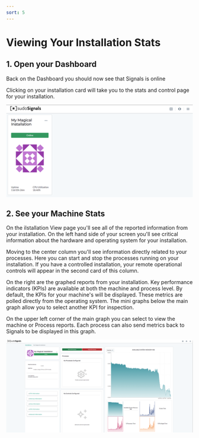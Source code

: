 ```yaml
---
sort: 5
---
```


# Viewing Your Installation Stats

## 1. Open your Dashboard

Back on the Dashboard you should now see that Signals is online

Clicking on your installation card will take you to the stats and control page for your installation.

![View 00](../assets/images/configure-installation/configure-018.png)


## 2. See your Machine Stats

On the iIstallation View page you'll see all of the reported information from your installation. On the left hand side of your screen you'll see critical information about the hardware and operating system for your installation.

Moving to the center column you'll see information directly related to your processes. Here you can start and stop the processes running on your installation. If you have a controlled installation, your remote operational controls will appear in the second card of this column.

On the right are the graphed reports from your installation. Key performance indicators (KPIs) are available at both the machine and process level. By default, the KPIs for your machine's will be displayed. These metrics are polled directly from the operating system. The mini graphs below the main graph allow you to select another KPI for inspection.

On the upper left corner of the main graph you can select to view the machine or Process reports. Each process can also send metrics back to Signals to be displayed in this graph.

![View 01](../assets/images/view-installation/view-stats-01.png)
